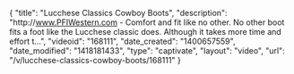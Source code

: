 {
    "title": "Lucchese Classics Cowboy Boots",
    "description": "http:\/\/www.PFIWestern.com - Comfort and fit like no other. No other boot fits a foot like the Lucchese classic does. Although it takes more time and effort t...",
    "videoid": "168111",
    "date_created": "1400657559",
    "date_modified": "1418181433",
    "type": "captivate",
    "layout": "video",
    "url": "\/v\/lucchese-classics-cowboy-boots\/168111"
}